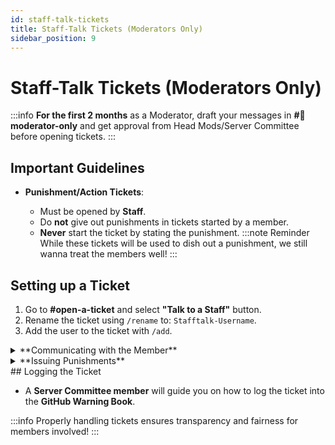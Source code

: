```yaml
---
id: staff-talk-tickets
title: Staff-Talk Tickets (Moderators Only)
sidebar_position: 9
---
```


# Staff-Talk Tickets (Moderators Only)
:::info
**For the first 2 months** as a Moderator, draft your messages in **#📙moderator-only** and get approval from Head Mods/Server Committee before opening tickets.
:::
## Important Guidelines

- **Punishment/Action Tickets**:

  - Must be opened by **Staff**.
  - Do **not** give out punishments in tickets started by a member.
  - **Never** start the ticket by stating the punishment.
:::note Reminder
While these tickets will be used to dish out a punishment, we still wanna treat the members well!
:::


## **Setting up a Ticket** 
  1. Go to **#open-a-ticket** and select **"Talk to a Staff"** button.
  2. Rename the ticket using `/rename` to: `Stafftalk-Username`.
  3. Add the user to the ticket with `/add`.



<details>
<summary> **Communicating with the Member** </summary>
<p>
  - Ping the user and request their time.
  - Share evidence of the rule they broke.
  - Explain the rule and how they violated it.

    - Please do not argue with the member.
  - If it gets to be too much, tag out for another Moderator in **#📙moderator-only**.
  :::warning Don't Stress!
  Remain calm and objective! If you feel yourself getting frustrated, please just do an "Irish Goodbye" from the ticket and ask for help!
:::
</p>
</details>


<details>
<summary> **Issuing Punishments** </summary>
<p>
  - Inform them of the punishment according to the **Staff Guidelines** and ask them to acknowledge the punishment.
  :::warning

Do not remove the member before they have acknowledged the punishment. This is very important, as it is the only way for us to prove that they have read and understood what they did wrong and the warning or punishment they are getting for it. If they do not respond within two weeks or you see them very clearly being active in other parts of the server and intentionally ignoring the ticket, you may ask the rest of the mod team about **temporarily removing their verifcation until they respond**.

If this still does not work, the Head Moderator may decide to close the ticket and let it be logged as "unresponsive".
:::
  - Remove the member from the ticket after issuing the warning or timeout using `/remove`.
</p>
</details>
## Logging the Ticket

- A **Server Committee member** will guide you on how to log the ticket into the **GitHub Warning Book**.

:::info
Properly handling tickets ensures transparency and fairness for members involved!
:::
